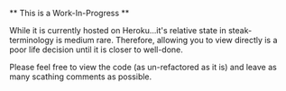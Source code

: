 ** This is a Work-In-Progress **

While it is currently hosted on Heroku...it's relative state in steak-terminology is medium rare. Therefore, allowing you to view directly is a poor life decision until it is closer to well-done.

Please feel free to view the code (as un-refactored as it is) and leave as many scathing comments as possible.


